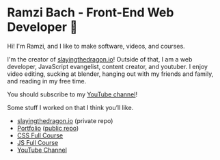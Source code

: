 # Ramzi Bach - Front-End Web Developer 🐉
Hi! I'm Ramzi, and I like to make software, videos, and courses.

I'm the creator of [slayingthedragon.io](https://slayingthedragon.io)! Outside of that, I am a web developer, JavaScript evangelist, content creator, and youtuber. I enjoy video editing, sucking at blender, hanging out with my friends and family, and reading in my free time.

You should subscribe to my [YouTube channel](https://youtube.com/@slayingthedragon)!

Some stuff I worked on that I think you’ll like.
- [slayingthedragon.io](https://slayingthedragon.io) (private repo)
- [Portfolio](https://ramzibach.dev/) ([public repo](https://github.com/RamziBach/Portfolio))
- [CSS Full Course](https://slayingthedragon.io/dashboard/css/introduction)
- [JS Full Course](https://slayingthedragon.io/dashboard/js/javascript-is-everywhere)
- [YouTube Channel](https://youtube.com/@slayingthedragon)
